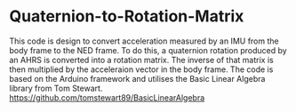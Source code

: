 # Quaternion-to-Rotation-Matrix
This code is design to convert acceleration measured by an IMU from the body frame to the NED frame. To do this, a quaternion rotation produced by an AHRS is converted into a rotation matrix. The inverse of that matrix is then multiplied by the acceleraion vector in the body frame. The code is based on the Arduino framework and utilises the Basic Linear Algebra library from Tom Stewart. https://github.com/tomstewart89/BasicLinearAlgebra   
